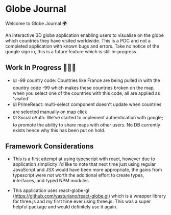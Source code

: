 # Globe Journal

Welcome to Globe Journal 🌍

An interactive 3D globe application enabling users to visualise on the globe which countries they have visited worldwide. This is a POC and not a completed application with known bugs and errors. Take no notice of the google sign in, this is a future
feature which is still in-progress.

## Work In Progress 👨🏻‍💻

- ☑️ -99 country code: Countries like France are being pulled in with the country code -99 which makes these countries broken on the map, when you select one of the countries with this code; all are applied as 'visited'
- ☑️ PrimeReact: multi-select component doesn't update when countries are selected manually on map click
- ☑️ Social oAuth: We've started to implement authentication with google; to promote the ability to share maps with other users. No DB currently exists hence why this has been put on hold.

## Framework Considerations

- This is a first attempt at using typescript with react, however due to application simplicity I'd like to note that next time just using regular JavaScript and JSX would have been more appropriate,
  the gains from typescript were not worth the additional effort to create types, interfaces, and typed NPM modules.

- This application uses react-globe-gl (https://github.com/vasturiano/react-globe.gl) which is a wrapper library for three.js and my first time ever using three.js. This was a super helpful package and would definitely use it again.

